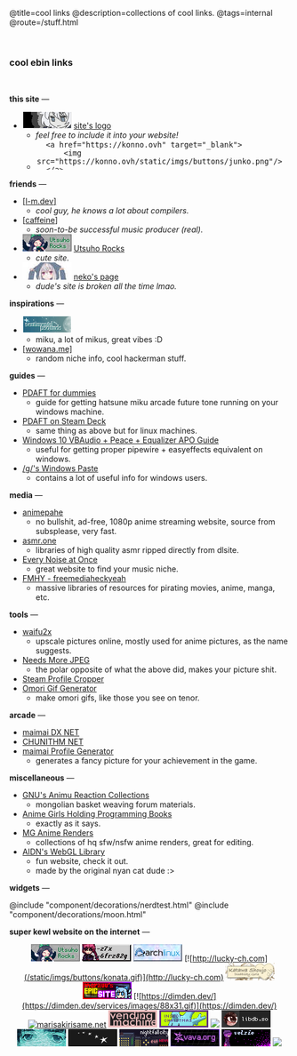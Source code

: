 @title=cool links
@description=collections of cool links.
@tags=internal
@route=/stuff.html

<br />

### cool ebin links
<br />


<!-- this site info -->
**this site** —

- ![](/static/imgs/buttons/junko.png) [site's logo](/)
    - _feel free to include it into your website!_
    - <textarea style="width: 100%; max-width: 484px;height: 50px;border: 1px solid var(--outline-color);background-color: var(--dark-color);color: var(--text-light); resize: none;" readonly>
        <a href="https://konno.ovh" target="_blank">
            <img src="https://konno.ovh/static/imgs/buttons/junko.png"/>
        </a></textarea>


<!-- friends -->
**friends** —

- [[<u>l-m.dev</u>]](https://me.l-m.dev/)
    - _cool guy, he knows a lot about compilers._
- [[caffeine](https://caffeine.moe/)]
    - _soon-to-be successful music producer (real)._
- [![](/static/imgs/buttons/utsuhorocks.png)](https://utsuho.rocks/) [Utsuho Rocks](https://utsuho.rocks/)
    - _cute site._
- ![Neko's site logo](/static/imgs/buttons/neko-dc.jpg) [neko's page](https://727.pages.dev/)
    - _dude's site is broken all the time lmao._

<!-- inspirations -->
**inspirations** —

- [![microsounds's logo](/static/imgs/buttons/microsounds.gif)](https://microsounds.github.io/)
    - miku, a lot of mikus, great vibes :D
- [[wowana.me]](https://wowana.me)
    - random niche info, cool hackerman stuff.

<!-- guides -->
**guides** —
- [PDAFT for dummies](https://rentry.co/pdaftforpc)
    - guide for getting hatsune miku arcade future tone running on your windows machine.
- [PDAFT on Steam Deck](https://github.com/kobacat/Project-Diva-AFT-Steam-Deck/blob/main/guide-lutris.md)
    - same thing as above but for linux machines.
- [Windows 10 VBAudio + Peace + Equalizer APO Guide](https://docs.google.com/document/d/1tbGOH1_Wbv94hwo1mVG31Sv1mbhqZqvM4cqw8yV2j2o/edit?pli=1)
    - useful for getting proper pipewire + easyeffects equivalent on windows.
- [/g/'s Windows Paste](https://rentry.org/fwt)
    - contains a lot of useful info for windows users.

<!-- media -->
**media** —
- [animepahe](https://animepahe.ru/)
    - no bullshit, ad-free, 1080p anime streaming website, source from subsplease, very fast.
- [asmr.one](https://asmr.one)
    - libraries of high quality asmr ripped directly from dlsite.
- [Every Noise at Once](https://everynoise.com/)
    - great website to find your music niche.
- [FMHY - freemediaheckyeah](https://fmhy.net/)
    - massive libraries of resources for pirating movies, anime, manga, etc.

<!-- tools -->
**tools** —
- [waifu2x](http://waifu2x.udp.jp/)
    - upscale pictures online, mostly used for anime pictures, as the name suggests.
- [Needs More JPEG](http://needsmorejpeg.com/)
    - the polar opposite of what the above did, makes your picture shit.
- [Steam Profile Cropper](https://steam.design/)
- [Omori Gif Generator](https://omori.basil.cafe/)
    - make omori gifs, like those you see on tenor.

<!-- arcade -->
**arcade** —
- [maimai DX NET](https://maimaidx-eng.com/)
- [CHUNITHM NET](https://lng-tgk-aime-gw.am-all.net/common_auth/login?site_id=chuniex&redirect_url=https://chunithm-net-eng.com/mobile/&back_url=https://chunithm.sega.com/)
- [maimai Profile Generator](https://maichart-en.nuko.cat/)
    - generates a fancy picture for your achievement in the game.


<!-- miscellaneous -->
**miscellaneous**  —
- [GNU's Animu Reaction Collections](https://gnupluslinux.com/anime/)
    - mongolian basket weaving forum materials.
- [Anime Girls Holding Programming Books](https://github.com/cat-milk/Anime-Girls-Holding-Programming-Books)
    - exactly as it says.
- [MG Anime Renders](https://a.mg-renders.net/)
    - collections of hq sfw/nsfw anime renders, great for editing.
- [AIDN's WebGL Library](https://aidn.jp/contents/)
    - fun website, check it out. 
    - made by the original nyan cat dude :>

<!-- widgets -->
**widgets**  —
<div style="display: flex;align-items: center;justify-content: center;">
    @include "component/decorations/nerdtest.html"
    @include "component/decorations/moon.html"
</div>

<!-- random webring/cool site links -->
**super kewl website on the internet** —

<div class="ignore" style="text-align: center">

[![](/static/imgs/buttons/utsuhorocks.png)](https://utsuho.rocks/) 
[![](/static/imgs/buttons/xn-neko-btn.gif)](https://猫.移动/) 
[![](/static/imgs/buttons/archlinux.gif)](https://archlinux.org/) 
[![http://lucky-ch.com](/static/imgs/buttons/konata.gif)](http://lucky-ch.com) 
[![](/static/imgs/buttons/katawashoujo.jpg)](https://www.katawa-shoujo.com/about.php) 
[![mariluu's site](/static/imgs/buttons/mariluu.gif)](https://mariluu.hehe.moe) 
[![https://dimden.dev/](https://dimden.dev/services/images/88x31.gif)](https://dimden.dev/) 
[![marisakirisame.net](https://marisakirisame.net/button.png)](https://marisakirisame.net)
[![](/static/imgs/buttons/vendicated.png)](https://vendicated.dev/)
[![](/static/imgs/buttons/insect.gif)](https://insect.christmas/)
[![](https://chaotic.ninja/assets/img/banners/88x31/chaoticninja.gif)](https://chaotic.ninja/)
[![](/static/imgs/buttons/d14.gif)](https://libdb.so/)
[![](/static/imgs/buttons/lain.png)](https://fauux.neocities.org/lovelain)
[![](/static/imgs/buttons/const.png)](https://constellatory.net/)
[![](/static/imgs/buttons/nightfall.city.png)](https://nightfall.city/)
[![](/static/imgs/buttons/zvava.org.png)](https://zvava.org/)
[![](/static/imgs/buttons/velzie.rip.png)](https://velzie.rip/)
[![](https://melankorin.net/assets/img/buttons/button-1.gif)](https://melankorin.net/)


</div>